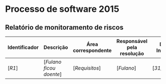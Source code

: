  
Processo de software 2015
=================================

Relatório de monitoramento de riscos
------------------------------------

Identificador | Descrição | Área correspondente | Responsável pela resolução | Data de Incidência | Método de contingência 
--------------|-----------|---------------------|----------------------------|------------------|------------------------
[_R1_] | [_Fulano ficou doente_] | [_Requisitos_] | [_Fulano_] | [_31/02/2014_] | [_O escopo do projeto foi remanejado_]
